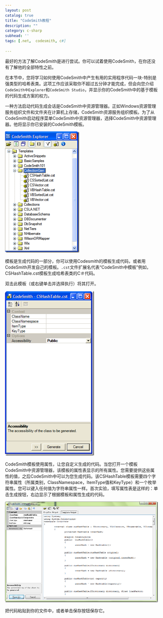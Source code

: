 ```yaml
---
layout: post
catalog: true
title: "CodeSmith教程"
description: ""
category: c-sharp
subhead: ''
tags: [.net,  codesmith, c#]

---
```


最好的方法了解CodeSmith是进行尝试。你可以试着使用CodeSmith，在你还没有了解他的全部特性之前。

在本节中，您将学习如何使用CodeSmith中产生有用的实用程序代码一块-特别是强类型的哈希表类。这项工作应该采取你不超过五分钟才能完成，但会向您介绍`CodeSmith中Explorer`和`CodeSmith Studio`，并显示你的CodeSmith中的基于模板的代码生成方案的权力。

一种方法启动代码生成会话是CodeSmith中资源管理器。正如Windows资源管理服务组织文件和文件夹在计算机上存储，CodeSmith资源服务组织模板。为了从CodeSmith启动程序菜单CodeSmith中资源管理器，选择CodeSmith中资源管理器。他将显示你已安装的CodeSmith模板。

![](/images/c-sharp/1_zps0cd3315a.png)

模板是生成代码的一部分，你可以使用Codesmith的模板生成代码，或者用CodeSmith开发自己的模板。`.cst`文件扩展名代表“CodeSmith中模板”例如，CSHashTable.cst模板生成哈希表类的C＃代码。

双击此模板（或右键单击并选择执行）将其打开。

![](/images/c-sharp/2_zps758f4836.png)

CodeSmith模板使用属性，让您自定义生成的代码。当您打开一个模板CodeSmith中资源管理器，该模板的属性表显示的所有属性。您需要提供这些属性的值，之后CodeSmith中可以为您生成代码。该CSHashTable模板需要四个字符串属性（所属类别，ClassNamespace，ItemType值和KeyType）和一个枚举属性。您可以键入任何值为字符串属性一样。首次实验，填写属性表是这样的：单击生成按钮，右边显示了根据模板和属性生成的代码。

![](/images/c-sharp/3_zpsf5670d6d.png)

把代码粘贴到你的文件中，或者单击保存按钮保存它。	


